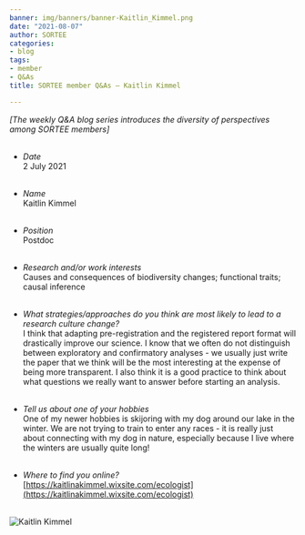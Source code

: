 ```yaml
---
banner: img/banners/banner-Kaitlin_Kimmel.png
date: "2021-08-07"
author: SORTEE
categories:
- blog
tags:
- member
- Q&As
title: SORTEE member Q&As – Kaitlin Kimmel

---
```


*[The weekly Q&A blog series introduces the diversity of perspectives among SORTEE members]*    
&nbsp;
&nbsp;

   * _Date_   
2 July 2021   
&nbsp;

   * _Name_   
Kaitlin Kimmel   
&nbsp;

   * _Position_   
Postdoc   
&nbsp;

   * _Research and/or work interests_   
Causes and consequences of biodiversity changes; functional traits; causal inference   
&nbsp;

   * _What strategies/approaches do you think are most likely to lead to a research culture change?_   
I think that adapting pre-registration and the registered report format will drastically improve our science. I know that we often do not distinguish between exploratory and confirmatory analyses - we usually just write the paper that we think will be the most interesting at the expense of being more transparent. I also think it is a good practice to think about what questions we really want to answer before starting an analysis.  
&nbsp;

   * _Tell us about one of your hobbies_   
One of my newer hobbies is skijoring with my dog around our lake in the winter. We are not trying to train to enter any races - it is really just about connecting with my dog in nature, especially because I live where the winters are usually quite long!   
&nbsp;

   * _Where to find you online?_   
[https://kaitlinakimmel.wixsite.com/ecologist](https://kaitlinakimmel.wixsite.com/ecologist)   
&nbsp;

![Kaitlin Kimmel](img/people/banner-Kaitlin_Kimmel.png)    